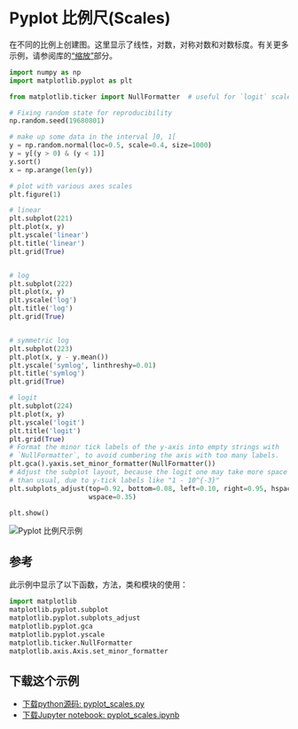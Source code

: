 # Pyplot 比例尺(Scales)

在不同的比例上创建图。这里显示了线性，对数，对称对数和对数标度。有关更多示例，请参阅库的[“缩放”](https://matplotlib.org/gallery/index.html#scales-examples)部分。

```python
import numpy as np
import matplotlib.pyplot as plt

from matplotlib.ticker import NullFormatter  # useful for `logit` scale

# Fixing random state for reproducibility
np.random.seed(19680801)

# make up some data in the interval ]0, 1[
y = np.random.normal(loc=0.5, scale=0.4, size=1000)
y = y[(y > 0) & (y < 1)]
y.sort()
x = np.arange(len(y))

# plot with various axes scales
plt.figure(1)

# linear
plt.subplot(221)
plt.plot(x, y)
plt.yscale('linear')
plt.title('linear')
plt.grid(True)


# log
plt.subplot(222)
plt.plot(x, y)
plt.yscale('log')
plt.title('log')
plt.grid(True)


# symmetric log
plt.subplot(223)
plt.plot(x, y - y.mean())
plt.yscale('symlog', linthreshy=0.01)
plt.title('symlog')
plt.grid(True)

# logit
plt.subplot(224)
plt.plot(x, y)
plt.yscale('logit')
plt.title('logit')
plt.grid(True)
# Format the minor tick labels of the y-axis into empty strings with
# `NullFormatter`, to avoid cumbering the axis with too many labels.
plt.gca().yaxis.set_minor_formatter(NullFormatter())
# Adjust the subplot layout, because the logit one may take more space
# than usual, due to y-tick labels like "1 - 10^{-3}"
plt.subplots_adjust(top=0.92, bottom=0.08, left=0.10, right=0.95, hspace=0.25,
                    wspace=0.35)

plt.show()
```

![Pyplot 比例尺示例](https://matplotlib.org/_images/sphx_glr_pyplot_scales_001.png)

## 参考

此示例中显示了以下函数，方法，类和模块的使用：

```python
import matplotlib
matplotlib.pyplot.subplot
matplotlib.pyplot.subplots_adjust
matplotlib.pyplot.gca
matplotlib.pyplot.yscale
matplotlib.ticker.NullFormatter
matplotlib.axis.Axis.set_minor_formatter
```

## 下载这个示例
            
- [下载python源码: pyplot_scales.py](https://matplotlib.org/_downloads/pyplot_scales.py)
- [下载Jupyter notebook: pyplot_scales.ipynb](https://matplotlib.org/_downloads/pyplot_scales.ipynb)